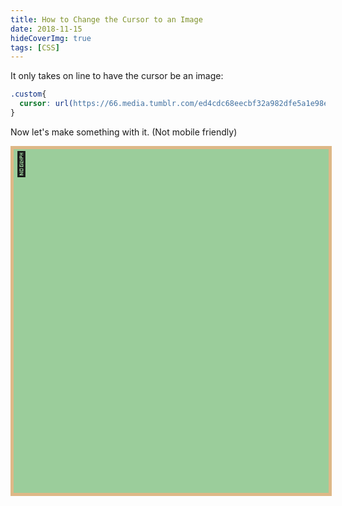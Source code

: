 ```yaml
---
title: How to Change the Cursor to an Image
date: 2018-11-15
hideCoverImg: true
tags: [CSS]
---
```


It only takes on line to have the cursor be an image:

```css
.custom{
  cursor: url(https://66.media.tumblr.com/ed4cdc68eecbf32a982dfe5a1e98eca6/tumblr_pi925kZQsZ1xfbgtko1_75sq.png), auto;
}
```

Now let's make something with it. (Not mobile friendly)

<div class="stickmans">
  <div class="stickman" v-for="n in 15" :data-nr="n" :key="n"></div>
</div>

<script setup>
import { onMounted, onUnmounted } from 'vue'

function getRandomInt (max) {
  return Math.floor(Math.random() * Math.floor(max))
}

const walk = () => {
  const { clientWidth, clientHeight } = document.querySelector('.stickmans')
  for(const id of [...Array(15).keys()].map(i => i+1)){
    const x = getRandomInt(clientWidth - 40)
    const y = getRandomInt(clientHeight - 40)
    document.querySelector(
      `[data-nr="${id}"]`
    ).style.transform = `translate(${x}px, ${y}px)`
  }
}

let interval
onMounted(() => {
  document
    .querySelectorAll('.stickman')
    .forEach(s =>
      s.addEventListener('mouseover', e => e.target.classList.add('burning'))
    )
  interval = setInterval(walk, 1000)
})

onUnmounted(() => clearInterval(interval))
</script>

<style scoped>
.stickmans {
  cursor: url(https://66.media.tumblr.com/ed4cdc68eecbf32a982dfe5a1e98eca6/tumblr_pi925kZQsZ1xfbgtko1_75sq.png),
    auto;
  width: 100%;
  height: 550px;
  margin-top: 10px;
  position: relative;
  border: 5px solid burlywood;
  background-color: rgba(0, 128, 0, 0.39);
}
.stickman {
  position: absolute;
  transition: all 2s;
}
.stickman:not(.burning)::after {
  content: "🏃";
  font-size: 38px;
}
.stickman.burning {
  transition: all 1s;
}
.stickman.burning::after {
  content: "🔥";
  font-size: 38px;
}
</style>